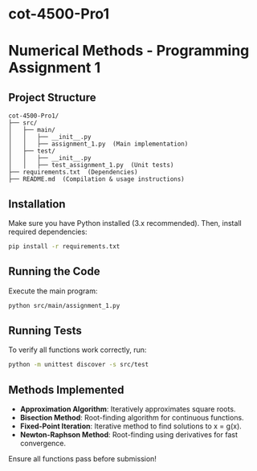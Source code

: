 # cot-4500-Pro1
# Numerical Methods - Programming Assignment 1

## Project Structure
```
cot-4500-Pro1/
├── src/
│   ├── main/
│   │   ├── __init__.py
│   │   ├── assignment_1.py  (Main implementation)
│   ├── test/
│   │   ├── __init__.py
│   │   ├── test_assignment_1.py  (Unit tests)
├── requirements.txt  (Dependencies)
├── README.md  (Compilation & usage instructions)
```

## Installation
Make sure you have Python installed (3.x recommended). Then, install required dependencies:
```bash
pip install -r requirements.txt
```

## Running the Code
Execute the main program:
```bash
python src/main/assignment_1.py
```

## Running Tests
To verify all functions work correctly, run:
```bash
python -m unittest discover -s src/test
```

## Methods Implemented
- **Approximation Algorithm**: Iteratively approximates square roots.
- **Bisection Method**: Root-finding algorithm for continuous functions.
- **Fixed-Point Iteration**: Iterative method to find solutions to x = g(x).
- **Newton-Raphson Method**: Root-finding using derivatives for fast convergence.

Ensure all functions pass before submission!

